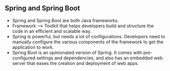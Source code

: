 ## Spring and Spring Boot

* Spring and Spring Boot are both Java frameworks.
* Framework --> Toolkit that helps developers build and structure the code in an efficient and scalable way.
* Spring is powerful, but needs a lot of configurations. Developers need to manually configure the various components of the framework to get the application to work.
* Spring Boot is an opinionated version of Spring. It comes with pre-configured settings and dependencies, and also has an embedded web server that eases the creation and deployment of web apps.
